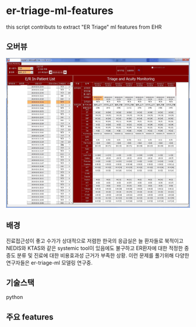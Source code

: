 # er-triage-ml-features
this script contributs to extract "ER Triage" ml features from EHR 

## 오버뷰
![er-triage-features-sample](./images/er-triage.jpg)

## 배경
진료접근성이 좋고 수가가 상대적으로 저렴한 한국의 응급실은 늘 환자들로 북적이고 NEDIS와 KTAS와 같은 systemic tool이 있음에도 불구하고 ER환자에 대한 적정한 중증도 분류 및 진료에 대한 비용효과성 근거가 부족한 상황. 이런 문제를 풀기위해 다양한 연구자들은 er-triage-ml 모델링 연구중.

## 기술스택
python

## 주요 features

